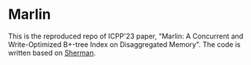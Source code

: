 # Marlin

This is the reproduced repo of ICPP'23 paper, "Marlin: A Concurrent and Write-Optimized B+-tree Index on Disaggregated Memory". The code is written based on [Sherman](https://github.com/thustorage/Sherman).
